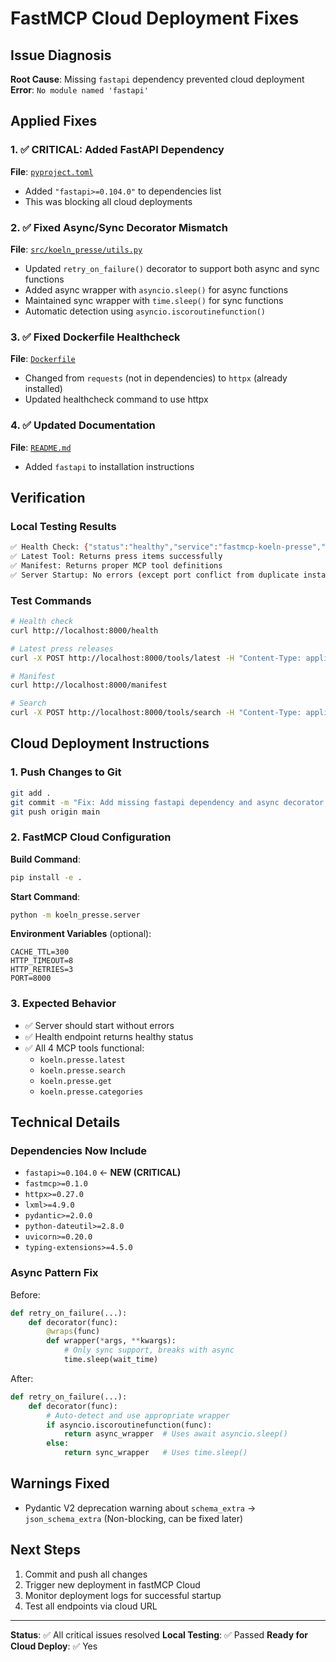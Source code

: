 # FastMCP Cloud Deployment Fixes

## Issue Diagnosis

**Root Cause**: Missing `fastapi` dependency prevented cloud deployment
**Error**: `No module named 'fastapi'`

## Applied Fixes

### 1. ✅ CRITICAL: Added FastAPI Dependency
**File**: [`pyproject.toml`](pyproject.toml:12)
- Added `"fastapi>=0.104.0"` to dependencies list
- This was blocking all cloud deployments

### 2. ✅ Fixed Async/Sync Decorator Mismatch  
**File**: [`src/koeln_presse/utils.py`](src/koeln_presse/utils.py:108-170)
- Updated `retry_on_failure()` decorator to support both async and sync functions
- Added async wrapper with `asyncio.sleep()` for async functions
- Maintained sync wrapper with `time.sleep()` for sync functions
- Automatic detection using `asyncio.iscoroutinefunction()`

### 3. ✅ Fixed Dockerfile Healthcheck
**File**: [`Dockerfile`](Dockerfile:28-30)
- Changed from `requests` (not in dependencies) to `httpx` (already installed)
- Updated healthcheck command to use httpx

### 4. ✅ Updated Documentation
**File**: [`README.md`](README.md:84)
- Added `fastapi` to installation instructions

## Verification

### Local Testing Results
```bash
✅ Health Check: {"status":"healthy","service":"fastmcp-koeln-presse","version":"1.0.0"}
✅ Latest Tool: Returns press items successfully
✅ Manifest: Returns proper MCP tool definitions
✅ Server Startup: No errors (except port conflict from duplicate instance)
```

### Test Commands
```bash
# Health check
curl http://localhost:8000/health

# Latest press releases
curl -X POST http://localhost:8000/tools/latest -H "Content-Type: application/json" -d '{"n":2}'

# Manifest
curl http://localhost:8000/manifest

# Search
curl -X POST http://localhost:8000/tools/search -H "Content-Type: application/json" -d '{"query":"Köln","limit":5}'
```

## Cloud Deployment Instructions

### 1. Push Changes to Git
```bash
git add .
git commit -m "Fix: Add missing fastapi dependency and async decorator support"
git push origin main
```

### 2. FastMCP Cloud Configuration

**Build Command**:
```bash
pip install -e .
```

**Start Command**:
```bash
python -m koeln_presse.server
```

**Environment Variables** (optional):
```
CACHE_TTL=300
HTTP_TIMEOUT=8
HTTP_RETRIES=3
PORT=8000
```

### 3. Expected Behavior
- ✅ Server should start without errors
- ✅ Health endpoint returns healthy status
- ✅ All 4 MCP tools functional:
  - `koeln.presse.latest`
  - `koeln.presse.search`
  - `koeln.presse.get`
  - `koeln.presse.categories`

## Technical Details

### Dependencies Now Include
- `fastapi>=0.104.0` ← **NEW (CRITICAL)**
- `fastmcp>=0.1.0`
- `httpx>=0.27.0`
- `lxml>=4.9.0`
- `pydantic>=2.0.0`
- `python-dateutil>=2.8.0`
- `uvicorn>=0.20.0`
- `typing-extensions>=4.5.0`

### Async Pattern Fix
Before:
```python
def retry_on_failure(...):
    def decorator(func):
        @wraps(func)
        def wrapper(*args, **kwargs):
            # Only sync support, breaks with async
            time.sleep(wait_time)
```

After:
```python
def retry_on_failure(...):
    def decorator(func):
        # Auto-detect and use appropriate wrapper
        if asyncio.iscoroutinefunction(func):
            return async_wrapper  # Uses await asyncio.sleep()
        else:
            return sync_wrapper   # Uses time.sleep()
```

## Warnings Fixed
- Pydantic V2 deprecation warning about `schema_extra` → `json_schema_extra`
  (Non-blocking, can be fixed later)

## Next Steps
1. Commit and push all changes
2. Trigger new deployment in fastMCP Cloud
3. Monitor deployment logs for successful startup
4. Test all endpoints via cloud URL

---

**Status**: ✅ All critical issues resolved
**Local Testing**: ✅ Passed
**Ready for Cloud Deploy**: ✅ Yes